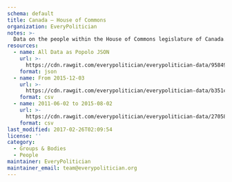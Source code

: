 ```yaml
---
schema: default
title: Canada — House of Commons
organization: EveryPolitician
notes: >-
  Data on the people within the House of Commons legislature of Canada.
resources:
  - name: All Data as Popolo JSON
    url: >-
      https://cdn.rawgit.com/everypolitician/everypolitician-data/95849a7d2a7741afdc551630fc41228caba8d051/data/Canada/Commons/ep-popolo-v1.0.json
    format: json
  - name: From 2015-12-03
    url: >-
      https://cdn.rawgit.com/everypolitician/everypolitician-data/b351c5463af16119ccde2f28d70d8ee19f6cf5d1/data/Canada/Commons/term-42.csv
    format: csv
  - name: 2011-06-02 to 2015-08-02
    url: >-
      https://cdn.rawgit.com/everypolitician/everypolitician-data/270589c79ddd5e731c79a5154f177ab5c30b5067/data/Canada/Commons/term-41.csv
    format: csv
last_modified: 2017-02-26T02:09:54
license: ''
category:
  - Groups & Bodies
  - People
maintainer: EveryPolitician
maintainer_email: team@everypolitician.org
---
```

